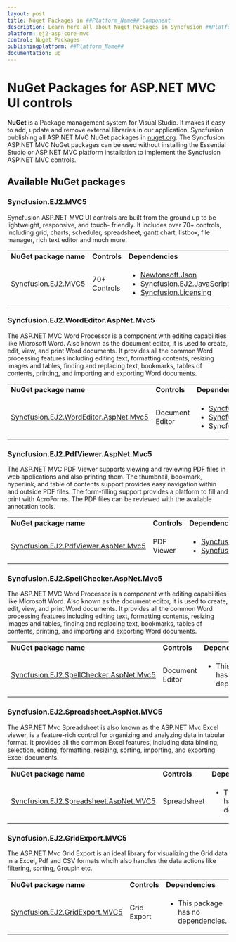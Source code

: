 ```yaml
---
layout: post
title: Nuget Packages in ##Platform_Name## Component
description: Learn here all about Nuget Packages in Syncfusion ##Platform_Name## component of Syncfusion Essential JS 2 and more.
platform: ej2-asp-core-mvc
control: Nuget Packages
publishingplatform: ##Platform_Name##
documentation: ug
---
```


# NuGet Packages for ASP.NET MVC UI controls

**NuGet** is a Package management system for Visual Studio. It makes it easy to add, update and remove external libraries in our application. Syncfusion publishing all ASP.NET MVC NuGet packages in [nuget.org](https://www.nuget.org/packages?q=Tag%3A%22EJ2%22%20+%20%22MVC5%22+Syncfusion). The Syncfusion ASP.NET MVC NuGet packages can be used without installing the Essential Studio or ASP.NET MVC platform installation to implement the Syncfusion ASP.NET MVC controls.

## Available NuGet packages

### Syncfusion.EJ2.MVC5

Syncfusion ASP.NET MVC UI controls are built from the ground up to be lightweight, responsive, and touch- friendly. It includes over 70+ controls, including grid, charts, scheduler, spreadsheet, gantt chart, listbox, file manager, rich text editor and much more.

<!-- markdownlint-disable MD033 -->
<table>
<tr>
<td>
<b>NuGet package name</b>
</td>
<td>
<b>Controls</b>
</td>
<td>
<b>Dependencies</b>
</td>
</tr>
<tr>
<td>
<a href="https://www.nuget.org/packages/Syncfusion.EJ2.MVC5/">Syncfusion.EJ2.MVC5</a>
</td>
<td>
70+ Controls
</td>
<td>
<ul>
<li><a href="https://www.nuget.org/packages/Newtonsoft.Json/" target="_blank">Newtonsoft.Json</a></li>
<li><a href="https://www.nuget.org/packages/Syncfusion.EJ2.JavaScript/" target="_blank">Syncfusion.EJ2.JavaScript</a></li>
<li><a href="https://www.nuget.org/packages/Syncfusion.Licensing/" target="_blank">Syncfusion.Licensing</a></li>
</ul>
</td>
</tr>
</table>

### Syncfusion.EJ2.WordEditor.AspNet.Mvc5

The ASP.NET MVC Word Processor is a component with editing capabilities like Microsoft Word. Also known as the document editor, it is used to create, edit, view, and print Word documents. It provides all the common Word processing features including editing text, formatting contents, resizing images and tables, finding and replacing text, bookmarks, tables of contents, printing, and importing and exporting Word documents.

<table>
<tr>
<td>
<b>NuGet package name</b>
</td>
<td>
<b>Controls</b>
</td>
<td>
<b>Dependencies</b>
</td>
</tr>
<tr>
<td>
<a href="https://www.nuget.org/packages/Syncfusion.EJ2.WordEditor.AspNet.Mvc5/">Syncfusion.EJ2.WordEditor.AspNet.Mvc5</a>
</td>
<td>
Document Editor
</td>
<td>
<ul>
<li><a href="https://www.nuget.org/packages/Syncfusion.Compression.Base/" target="_blank">Syncfusion.Compression.Base</a></li>
<li><a href="https://www.nuget.org/packages/Syncfusion.DocIO.AspNet.Mvc5/" target="_blank">Syncfusion.DocIO.AspNet.Mvc5</a></li>
<li><a href="https://www.nuget.org/packages/Syncfusion.OfficeChart.Base/" target="_blank">Syncfusion.OfficeChart.Base</a></li>
</ul>
</td>
</tr>
</table>

### Syncfusion.EJ2.PdfViewer.AspNet.Mvc5

The ASP.NET MVC PDF Viewer supports viewing and reviewing PDF files in web applications and also printing them. The thumbnail, bookmark, hyperlink, and table of contents support provides easy navigation within and outside PDF files. The form-filling support provides a platform to fill and print with AcroForms. The PDF files can be reviewed with the available annotation tools.

<table>
<tr>
<td>
<b>NuGet package name</b>
</td>
<td>
<b>Controls</b>
</td>
<td>
<b>Dependencies</b>
</td>
</tr>
<tr>
<td>
<a href="https://www.nuget.org/packages/Syncfusion.EJ2.PdfViewer.AspNet.Mvc5/">Syncfusion.EJ2.PdfViewer.AspNet.Mvc5</a>
</td>
<td>
PDF Viewer
</td>
<td>
<ul>
<li><a href="https://www.nuget.org/packages/Syncfusion.Compression.Base/" target="_blank">Syncfusion.Compression.Base</a></li>
<li><a href="https://www.nuget.org/packages/Syncfusion.Pdf.AspNet.Mvc5/" target="_blank">Syncfusion.Pdf.AspNet.Mvc5</a></li>
</ul>
</td>
</tr>
</table>

### Syncfusion.EJ2.SpellChecker.AspNet.Mvc5

The ASP.NET MVC Word Processor is a component with editing capabilities like Microsoft Word. Also known as the document editor, it is used to create, edit, view, and print Word documents. It provides all the common Word processing features including editing text, formatting contents, resizing images and tables, finding and replacing text, bookmarks, tables of contents, printing, and importing and exporting Word documents.

<table>
<tr>
<td>
<b>NuGet package name</b>
</td>
<td>
<b>Controls</b>
</td>
<td>
<b>Dependencies</b>
</td>
</tr>
<tr>
<td>
<a href="https://www.nuget.org/packages/Syncfusion.EJ2.SpellChecker.AspNet.Mvc5/">Syncfusion.EJ2.SpellChecker.AspNet.Mvc5</a>
</td>
<td>
Document Editor
</td>
<td>
<ul>
<li>This package has no dependencies.</li>
</ul>
</td>
</tr>
</table>

### Syncfusion.EJ2.Spreadsheet.AspNet.MVC5

The ASP.NET Mvc Spreadsheet is also known as the ASP.NET Mvc Excel viewer, is a feature-rich control for organizing and analyzing data in tabular format. It provides all the common Excel features, including data binding, selection, editing, formatting, resizing, sorting, importing, and exporting Excel documents.

<table>
<tr>
<td>
<b>NuGet package name</b>
</td>
<td>
<b>Controls</b>
</td>
<td>
<b>Dependencies</b>
</td>
</tr>
<tr>
<td>
<a href="https://www.nuget.org/packages/Syncfusion.EJ2.Spreadsheet.AspNet.MVC5/">Syncfusion.EJ2.Spreadsheet.AspNet.MVC5</a>
</td>
<td>
Spreadsheet
</td>
<td>
<ul>
<li>This package has no dependencies.</li>
</ul>
</td>
</tr>
</table>

### Syncfusion.EJ2.GridExport.MVC5 

The ASP.NET Mvc Grid Export is an ideal library for visualizing the Grid data in a Excel, Pdf and CSV formats whcih also handles the data actions like filtering, sorting, Groupin etc.

<table>
<tr>
<td>
<b>NuGet package name</b>
</td>
<td>
<b>Controls</b>
</td>
<td>
<b>Dependencies</b>
</td>
</tr>
<tr>
<td>
<a href="https://www.nuget.org/packages/Syncfusion.EJ2.GridExport.MVC5 /">Syncfusion.EJ2.GridExport.MVC5 </a>
</td>
<td>
Grid Export
</td>
<td>
<ul>
<li>This package has no dependencies.</li>
</ul>
</td>
</tr>
</table>
